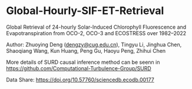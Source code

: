 # Global-Hourly-SIF-ET-Retrieval

Global Retrieval of 24-hourly Solar-Induced Chlorophyll Fluorescence and Evapotranspiration from OCO-2, OCO-3 and ECOSTRESS over 1982–2022

Author: Zhuoying Deng (dengzy@cug.edu.cn), Tingyu Li, Jinghua Chen, Shaoqiang Wang, Kun Huang, Peng Gu, Haoyu Peng, Zhihui Chen

More details of SURD causal inference method can be seenn in https://github.com/Computational-Turbulence-Group/SURD

Data Share: https://doi.org/10.57760/sciencedb.ecodb.00177
